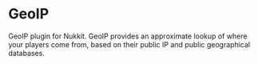 # GeoIP
GeoIP plugin for Nukkit. GeoIP provides an approximate lookup of where your players come from, based on their public IP and public geographical databases.
